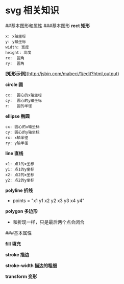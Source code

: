 # svg 相关知识

##基本图形和属性
###基本图形
**rect 矩形**

	x: x轴坐标
	y: y轴坐标
	width: 宽度
	height: 高度
	rx:  圆角
	ry:  圆角

**[矩形示例]**(http://jsbin.com/mabeci/1/edit?html,output)
	
	
**circle 圆**
	
	cx:  圆心的x轴坐标
	cy:  圆心的y轴坐标
	r:   圆的半径
	
**ellipse 椭圆**
	
	cx: 圆心的x轴坐标
	cy: 圆心的y轴坐标
	rx: x轴半径
	ry: y轴半径
	
**line 直线**
	
	x1: 点1的x坐标
	y1: 点1的y坐标
	x2: 点2的x坐标
	y2: 点2的y坐标

**polyline 折线**

* points = "x1 y1 x2 y2 x3 y3 x4 y4"
	
**polygon 多边形**

* 和折现一样，只是最后两个点会闭合

###基本属性

**fill 填充**

**stroke 描边**

**stroke-width 描边的粗细**

**transform 变形**